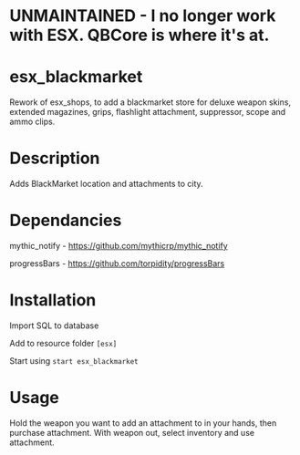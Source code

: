 # UNMAINTAINED - I no longer work with ESX. QBCore is where it's at.

# esx_blackmarket
Rework of esx_shops, to add a blackmarket store for deluxe weapon skins, extended magazines, grips, flashlight attachment, suppressor, scope and ammo clips.

# Description

Adds BlackMarket location and attachments to city.

# Dependancies 
mythic_notify - https://github.com/mythicrp/mythic_notify

progressBars - https://github.com/torpidity/progressBars

# Installation
Import SQL to database

Add to resource folder `[esx]`

Start using `start esx_blackmarket`

# Usage

Hold the weapon you want to add an attachment to in your hands, then purchase attachment. With weapon out, select inventory and use attachment.
